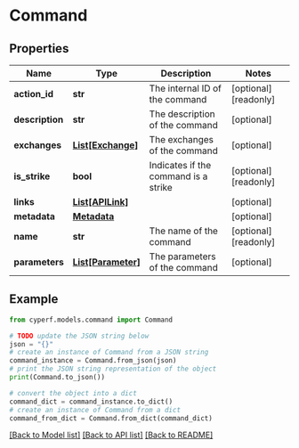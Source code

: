 # Command


## Properties

Name | Type | Description | Notes
------------ | ------------- | ------------- | -------------
**action_id** | **str** | The internal ID of the command | [optional] [readonly] 
**description** | **str** | The description of the command | [optional] 
**exchanges** | [**List[Exchange]**](Exchange.md) | The exchanges of the command | [optional] 
**is_strike** | **bool** | Indicates if the command is a strike | [optional] [readonly] 
**links** | [**List[APILink]**](APILink.md) |  | [optional] 
**metadata** | [**Metadata**](Metadata.md) |  | [optional] 
**name** | **str** | The name of the command | [optional] [readonly] 
**parameters** | [**List[Parameter]**](Parameter.md) | The parameters of the command | [optional] 

## Example

```python
from cyperf.models.command import Command

# TODO update the JSON string below
json = "{}"
# create an instance of Command from a JSON string
command_instance = Command.from_json(json)
# print the JSON string representation of the object
print(Command.to_json())

# convert the object into a dict
command_dict = command_instance.to_dict()
# create an instance of Command from a dict
command_from_dict = Command.from_dict(command_dict)
```
[[Back to Model list]](../README.md#documentation-for-models) [[Back to API list]](../README.md#documentation-for-api-endpoints) [[Back to README]](../README.md)


